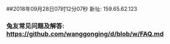 ##2018年09月28日07时12分07秒 新址: 159.65.62.123
### 兔友常见问题及解答: https://github.com/wanggonging/d/blob/w/FAQ.md
